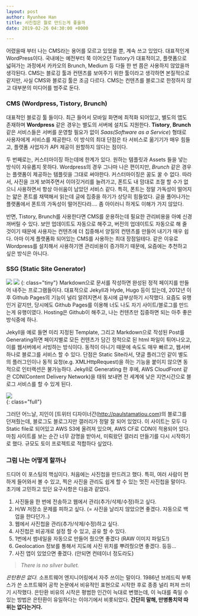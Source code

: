 ```yaml
---
layout: post
author: Ryunhee Han
title: 사진첩은 뭘로 만드는게 좋을까
date: 2019-02-26 04:30:00 +0000

---
```

어렸을때 부터 나는 CMS라는 용어를 모르고 있었을 뿐, 계속 쓰고 있었다. 대표적인게 WordPress이다. 국내에는 예전부터 쭉 이어오던 Tistory가 대표적이고, 플랫폼으로 넓혀가는 과정에서 카카오의 Brunch, Medium 등 다들 한 번 쯤은 사용하지 않았을까 생각된다. CMS는 블로깅 툴과 컨텐츠를 보여주기 위한 툴이라고 생각하면 본질적으로 같지만, 사실 CMS와 블로깅 툴은 조금 다르다. CMS는 컨텐츠를 블로그로 한정하지 않고 대부분의 미디어를 범주로 둔다.

### CMS (Wordpress, Tistory, Brunch)

대표적인 블로깅 툴 들이다. 최근 들어서 모바일 화면에 최적화 되어있고, 별도의 앱도 존재하며 **Wordpress** 같은 경우는 별도의 서버에 설치도 지원한다. **Tistory**, **Brunch**같은 서비스들은 서버를 운영할 필요가 없이 _Saas(Software as a Service_) 형태로 사용자에게 서비스를 제공한다. 이 방식의 최대 단점은 타 서비스로 옮기기가 매우 힘들고, 플랫폼 사업자가 API 제공이 원할하지 않다는 점이다.

두 번째로는, 커스터마이징 하는데에 한계가 있다. 원하는 템플릿과 Assets 들을 넣는 방식이 자유롭지 못하다. Wordpress의 경우 그나마 나은 편이지만, _Brunch_ 같은 경우는 플랫폼이 제공하는 템플릿을 그대로 써야한다. 커스터마이징은 꿈도 꿀 수 없다. 따라서, 사진을 크게 보여주면서 이야깃거리를 늘려가고, 폰트도 내 맘대로 조절 할 수가 없으니 사용하면서 항상 아쉬움이 남았던 서비스 같다. 특히, 폰트는 정말 가독성이 떨어지는 얇은 폰트를 채택해서 읽는데 글에 집중을 하기가 상당히 힘들었다. 글을 풀어나가는 플랫폼에서 폰트의 가독성이 떨어진다라.... 좀 아이러니 하게도 이해가 가지 않았다.

반면, Tistory, Brunch를 사용한다면 CMS를 운용하는데 필요한 관리비용을 아예 신경 꺼버릴 수 있다. 보안 업데이트도 자동으로 해주고, 버전의 업데이트도 자동으로 해 줄 것이기 때문에 사용자는 컨텐츠에 더 집중해서 양질의 컨텐츠를 만들어 내기가 매우 쉽다. 아마 이게 플랫폼화 되어있는 CMS를 사용하는 최대 장점일테다. 같은 이유로 Wordpress를 설치해서 사용하기엔 관리비용이 증가하기 때문에, 요즘에는 추천하고 싶은 방식은 아니다.

### SSG (Static Site Generator)
![](https://jekyllrb.com/img/logo-2x.png)
![](https://d33wubrfki0l68.cloudfront.net/30790d6888bd8af863fb2b5c33a7f337cdbda243/4e867/images/hugo-logo-wide.svg)
{: class="tiny"}
Markdown으로 문서를 작성하면 완성된 정적 페이지를 만들어 내주는 프로그램들이다. 대표적으로 Jekyll과 Hyde, Hugo 등이 있는데, 2012년 이후 Github Pages의 기능이 널리 알려지면서 동시에 급부상하기 시작했다. 요즘도 유행인거 같지만, 당시에도 Github Pages를 이용해 너도 나도 자기 사이트/블로그를 만드는게 유행이였다. Hosting은 Github이 해주고, 나는 컨텐츠만 집중하면 되는 아주 좋은 방식중에 하나.

Jekyll을 예로 들면 미리 지정된 Template, 그리고 Markdown으로 작성된 Post를 Generating하면 페이지별로 모든 컨텐츠가 담긴 정적으로 된 html 파일이 튀어나오고, 이를 웹서버에서 서빙하는 방식이다. 동적이 아니기 때문에 속도도 매우 빠르고, 웹서버 하나로 블로그를 서비스 할 수 있다. 단점은 Static Site라서, 댓글 플러그인 같이 별도의 플러그인이나 동적 요청(e.g. XMLHttpRequest)을 하는 기능을 붙이지 않으면 동적으로 인터랙션은 불가능하다. Jekyll로 Generating 한 후에, AWS CloudFront 같은 CDN(Content Delivery Network)을 태워 보내면 전 세계에 낮은 지연시간으로 블로그 서비스를 할 수 있게 된다.

![](https://farm8.staticflickr.com/7850/47198855342_2150f53a36_o.jpg)  
{: class="full"}

그러던 어느날, 지인이 [트위터 디자이너간(http://paulstamatiou.com)의 블로그를 던져줬는데, 블로그도 블로그지만 갤러리가 정말 잘 되어 있었다. 이 사이트는 모두 다 Static file로 되어있고 AWS S3에 올려져 있으며, AWS CF로 CDN이 적용되어 있다. 마침 사이트를 보는 순간 너무 감명을 받아서, 미뤄왔던 갤러리 만들기를 다시 시작하기로 했다. 규모도 토이 프로젝트로 적합하다 싶었다.

### 그럼 나는 어떻게 할까나
드디어 이 포스팅의 핵심이다. 처음에는 사진첩을 만드려고 했다. 특히, 여러 사람이 편하게 들어와서 볼 수 있고, 찍은 사진을 관리도 쉽게 할 수 있는 멋진 사진첩을 말이다. 초기에 고민하고 있던 요구사항은 다음과 같았다.

1. 사진들을 한 번에 전송하고 웹에서 관리(추가/삭제/수정)하고 싶다.
2. H/W 저장소 문제를 피하고 싶다. (= 사진을 날리지 않았으면 좋겠다. 자동으로 백업을 한다던가..)
3. 웹에서 사진첩을 관리(추가/삭제/수정)하고 싶다.
4. 사진첩은 비공개로 설정 할 수 있고, 공유 할 수 있다.
5. 1번에서 썸네일을 자동으로 만들어 줬으면 좋겠다 (RAW 이미지 파일도!)
6. Geolocation 정보를 통해서 지도에 사진 위치를 뿌려줬으면 좋겠다. 등등...
7. 사진 앱이 있었으면 좋겠다. (안되면 컨테이너 정도라도)

> _There is no silver bullet._

_은탄환은 없다._ 소프트웨어 엔지니어링에서 자주 쓰이는 말이다. 1986년 브레드릭 부룩스가 쓴 소프트웨어 공학 논문에서 비유적인 표현으로 시작한 후로 종종 널리 퍼져 쓰이기 시작했다. 은탄환 비유의 시작은 평범한 인간이 늑대로 변했는데, 이 늑대를 죽일 수 있는 방법은 은탄환이 유일하다는 이야기에서 비롯되었다. **간단히 말해, 만병통치약 따위는 없다는거다.** 